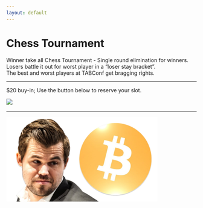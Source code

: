```yaml
---
layout: default
---
```


# Chess Tournament

Winner take all Chess Tournament - Single round elimination for winners. <br>
Losers battle it out for worst player in a “loser stay bracket”. <br>
The best and worst players at TABConf get bragging rights. <br>

***

$20 buy-in; Use the button below to reserve your slot.

<a href="https://checkout.opennode.com/p/8f82e010-b7b7-4425-99ac-4f10502a89c0" target="_blank"><img style="width:200px;" src="https://app.opennode.com/pay-with-bitcoin.svg"/></a>

*** 

<img align="center" width="400" src="assets/img/web/chess.png"><br>
